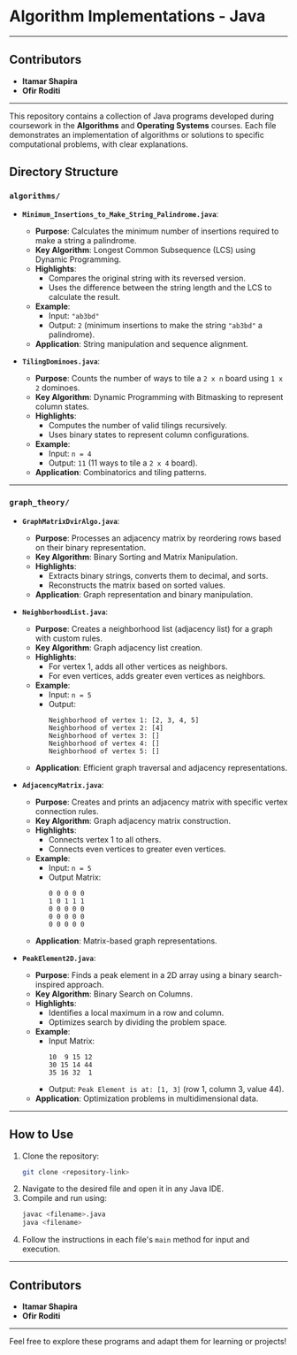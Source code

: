 # Algorithm Implementations - Java

---

## Contributors

- **Itamar Shapira**
- **Ofir Roditi**

---

This repository contains a collection of Java programs developed during coursework in the **Algorithms** and **Operating Systems** courses. Each file demonstrates an implementation of algorithms or solutions to specific computational problems, with clear explanations.

## Directory Structure

### `algorithms/`

- **`Minimum_Insertions_to_Make_String_Palindrome.java`**:

  - **Purpose**: Calculates the minimum number of insertions required to make a string a palindrome.
  - **Key Algorithm**: Longest Common Subsequence (LCS) using Dynamic Programming.
  - **Highlights**:
    - Compares the original string with its reversed version.
    - Uses the difference between the string length and the LCS to calculate the result.
  - **Example**:
    - Input: `"ab3bd"`
    - Output: `2` (minimum insertions to make the string `"ab3bd"` a palindrome).
  - **Application**: String manipulation and sequence alignment.

- **`TilingDominoes.java`**:
  - **Purpose**: Counts the number of ways to tile a `2 x n` board using `1 x 2` dominoes.
  - **Key Algorithm**: Dynamic Programming with Bitmasking to represent column states.
  - **Highlights**:
    - Computes the number of valid tilings recursively.
    - Uses binary states to represent column configurations.
  - **Example**:
    - Input: `n = 4`
    - Output: `11` (11 ways to tile a `2 x 4` board).
  - **Application**: Combinatorics and tiling patterns.

---

### `graph_theory/`

- **`GraphMatrixDvirAlgo.java`**:

  - **Purpose**: Processes an adjacency matrix by reordering rows based on their binary representation.
  - **Key Algorithm**: Binary Sorting and Matrix Manipulation.
  - **Highlights**:
    - Extracts binary strings, converts them to decimal, and sorts.
    - Reconstructs the matrix based on sorted values.
  - **Application**: Graph representation and binary manipulation.

- **`NeighborhoodList.java`**:

  - **Purpose**: Creates a neighborhood list (adjacency list) for a graph with custom rules.
  - **Key Algorithm**: Graph adjacency list creation.
  - **Highlights**:
    - For vertex 1, adds all other vertices as neighbors.
    - For even vertices, adds greater even vertices as neighbors.
  - **Example**:
    - Input: `n = 5`
    - Output:
      ```
      Neighborhood of vertex 1: [2, 3, 4, 5]
      Neighborhood of vertex 2: [4]
      Neighborhood of vertex 3: []
      Neighborhood of vertex 4: []
      Neighborhood of vertex 5: []
      ```
  - **Application**: Efficient graph traversal and adjacency representations.

- **`AdjacencyMatrix.java`**:

  - **Purpose**: Creates and prints an adjacency matrix with specific vertex connection rules.
  - **Key Algorithm**: Graph adjacency matrix construction.
  - **Highlights**:
    - Connects vertex 1 to all others.
    - Connects even vertices to greater even vertices.
  - **Example**:
    - Input: `n = 5`
    - Output Matrix:
      ```
      0 0 0 0 0
      1 0 1 1 1
      0 0 0 0 0
      0 0 0 0 0
      0 0 0 0 0
      ```
  - **Application**: Matrix-based graph representations.

- **`PeakElement2D.java`**:
  - **Purpose**: Finds a peak element in a 2D array using a binary search-inspired approach.
  - **Key Algorithm**: Binary Search on Columns.
  - **Highlights**:
    - Identifies a local maximum in a row and column.
    - Optimizes search by dividing the problem space.
  - **Example**:
    - Input Matrix:
      ```
      10  9 15 12
      30 15 14 44
      35 16 32  1
      ```
    - Output: `Peak Element is at: [1, 3]` (row 1, column 3, value 44).
  - **Application**: Optimization problems in multidimensional data.

---

## How to Use

1. Clone the repository:
   ```bash
   git clone <repository-link>
   ```
2. Navigate to the desired file and open it in any Java IDE.
3. Compile and run using:
   ```bash
   javac <filename>.java
   java <filename>
   ```
4. Follow the instructions in each file's `main` method for input and execution.

---

## Contributors

- **Itamar Shapira**
- **Ofir Roditi**

---

Feel free to explore these programs and adapt them for learning or projects!
